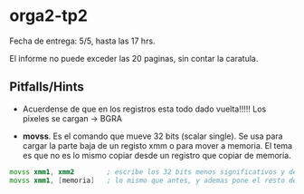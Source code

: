 # orga2-tp2

Fecha de entrega: 5/5, hasta las 17 hrs.

El informe no puede exceder las 20 paginas, sin contar la caratula.

## Pitfalls/Hints

* Acuerdense de que en los registros esta todo dado vuelta!!!!! Los pixeles se cargan  ->  BGRA


* **movss**. Es el comando que mueve 32 bits (scalar single). Se usa para cargar la parte baja de un registo xmm o para mover a memoria. El tema es que no es lo mismo copiar desde un registro que copiar de memoria.
```asm
movss xmm1, xmm2        ; escribe los 32 bits menos significativos y deja el resto intacto
movss xmm1, [memoria]   ; lo mismo que antes, y ademas pone el resto de xmm1 en 0
```


